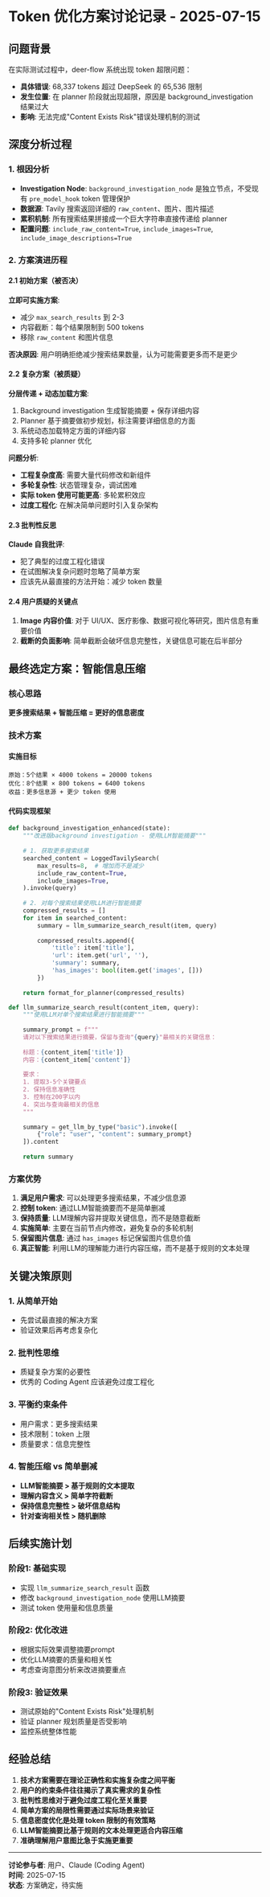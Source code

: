 # Token 优化方案讨论记录 - 2025-07-15

## 问题背景

在实际测试过程中，deer-flow 系统出现 token 超限问题：
- **具体错误**: 68,337 tokens 超过 DeepSeek 的 65,536 限制
- **发生位置**: 在 planner 阶段就出现超限，原因是 background_investigation 结果过大
- **影响**: 无法完成"Content Exists Risk"错误处理机制的测试

## 深度分析过程

### 1. 根因分析
- **Investigation Node**: `background_investigation_node` 是独立节点，不受现有 `pre_model_hook` token 管理保护
- **数据源**: Tavily 搜索返回详细的 `raw_content`、图片、图片描述
- **累积机制**: 所有搜索结果拼接成一个巨大字符串直接传递给 planner
- **配置问题**: `include_raw_content=True`, `include_images=True`, `include_image_descriptions=True`

### 2. 方案演进历程

#### 2.1 初始方案（被否决）
**立即可实施方案**:
- 减少 `max_search_results` 到 2-3
- 内容截断：每个结果限制到 500 tokens
- 移除 `raw_content` 和图片信息

**否决原因**: 用户明确拒绝减少搜索结果数量，认为可能需要更多而不是更少

#### 2.2 复杂方案（被质疑）
**分层传递 + 动态加载方案**:
1. Background investigation 生成智能摘要 + 保存详细内容
2. Planner 基于摘要做初步规划，标注需要详细信息的方面
3. 系统动态加载特定方面的详细内容
4. 支持多轮 planner 优化

**问题分析**:
- **工程复杂度高**: 需要大量代码修改和新组件
- **多轮复杂性**: 状态管理复杂，调试困难
- **实际 token 使用可能更高**: 多轮累积效应
- **过度工程化**: 在解决简单问题时引入复杂架构

#### 2.3 批判性反思
**Claude 自我批评**:
- 犯了典型的过度工程化错误
- 在试图解决复杂问题时忽略了简单方案
- 应该先从最直接的方法开始：减少 token 数量

#### 2.4 用户质疑的关键点
1. **Image 内容价值**: 对于 UI/UX、医疗影像、数据可视化等研究，图片信息有重要价值
2. **截断的负面影响**: 简单截断会破坏信息完整性，关键信息可能在后半部分

## 最终选定方案：智能信息压缩

### 核心思路
**更多搜索结果 + 智能压缩 = 更好的信息密度**

### 技术方案

#### 实施目标
```
原始：5个结果 × 4000 tokens = 20000 tokens
优化：8个结果 × 800 tokens = 6400 tokens  
收益：更多信息源 + 更少 token 使用
```

#### 代码实现框架
```python
def background_investigation_enhanced(state):
    """改进版background investigation - 使用LLM智能摘要"""
    
    # 1. 获取更多搜索结果
    searched_content = LoggedTavilySearch(
        max_results=8,  # 增加而不是减少
        include_raw_content=True,
        include_images=True,
    ).invoke(query)
    
    # 2. 对每个搜索结果使用LLM进行智能摘要
    compressed_results = []
    for item in searched_content:
        summary = llm_summarize_search_result(item, query)
        
        compressed_results.append({
            'title': item['title'],
            'url': item.get('url', ''),
            'summary': summary,
            'has_images': bool(item.get('images', []))
        })
    
    return format_for_planner(compressed_results)

def llm_summarize_search_result(content_item, query):
    """使用LLM对单个搜索结果进行智能摘要"""
    
    summary_prompt = f"""
    请对以下搜索结果进行摘要，保留与查询"{query}"最相关的关键信息：
    
    标题：{content_item['title']}
    内容：{content_item['content']}
    
    要求：
    1. 提取3-5个关键要点
    2. 保持信息准确性
    3. 控制在200字以内
    4. 突出与查询最相关的信息
    """
    
    summary = get_llm_by_type("basic").invoke([
        {"role": "user", "content": summary_prompt}
    ]).content
    
    return summary
```

### 方案优势

1. **满足用户需求**: 可以处理更多搜索结果，不减少信息源
2. **控制 token**: 通过LLM智能摘要而不是简单删减
3. **保持质量**: LLM理解内容并提取关键信息，而不是随意截断  
4. **实施简单**: 主要在当前节点内修改，避免复杂的多轮机制
5. **保留图片信息**: 通过 `has_images` 标记保留图片信息价值
6. **真正智能**: 利用LLM的理解能力进行内容压缩，而不是基于规则的文本处理

## 关键决策原则

### 1. 从简单开始
- 先尝试最直接的解决方案
- 验证效果后再考虑复杂化

### 2. 批判性思维
- 质疑复杂方案的必要性
- 优秀的 Coding Agent 应该避免过度工程化

### 3. 平衡约束条件
- 用户需求：更多搜索结果
- 技术限制：token 上限
- 质量要求：信息完整性

### 4. 智能压缩 vs 简单删减
- **LLM智能摘要 > 基于规则的文本提取**
- **理解内容含义 > 简单字符截断**
- **保持信息完整性 > 破坏信息结构**
- **针对查询相关性 > 随机删除**

## 后续实施计划

### 阶段1: 基础实现
- 实现 `llm_summarize_search_result` 函数
- 修改 `background_investigation_node` 使用LLM摘要
- 测试 token 使用量和信息质量

### 阶段2: 优化改进
- 根据实际效果调整摘要prompt
- 优化LLM摘要的质量和相关性
- 考虑查询意图分析来改进摘要重点

### 阶段3: 验证效果
- 测试原始的"Content Exists Risk"处理机制
- 验证 planner 规划质量是否受影响
- 监控系统整体性能

## 经验总结

1. **技术方案需要在理论正确性和实施复杂度之间平衡**
2. **用户的约束条件往往揭示了真实需求的复杂性**
3. **批判性思维对于避免过度工程化至关重要**
4. **简单方案的局限性需要通过实际场景来验证**
5. **信息密度优化是处理 token 限制的有效策略**
6. **LLM智能摘要比基于规则的文本处理更适合内容压缩**
7. **准确理解用户意图比急于实施更重要**

---

**讨论参与者**: 用户、Claude (Coding Agent)  
**时间**: 2025-07-15  
**状态**: 方案确定，待实施
